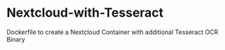 # Nextcloud-with-Tesseract
Dockerfile to create a Nextcloud Container with additional Tesseract OCR Binary
